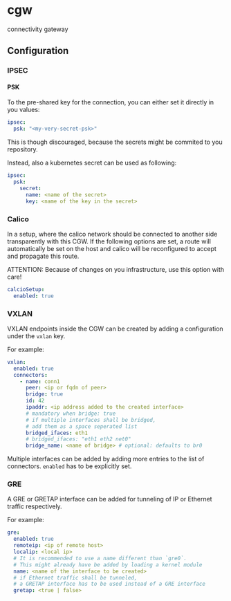 # cgw
connectivity gateway

## Configuration

### IPSEC
#### PSK

To the pre-shared key for the connection, you can either set it directly in you values:

```yaml
ipsec:
  psk: "<my-very-secret-psk>"
```

This is though discouraged, because the secrets might be commited to you repository.

Instead, also a kubernetes secret can be used as following:

```yaml
ipsec:
  psk:
    secret:
      name: <name of the secret>
      key: <name of the key in the secret>
```

### Calico

In a setup, where the calico network should be connected to another side transparently with this CGW.
If the following options are set, a route will automatically be set on the host and calico will be
reconfigured to accept and propagate this route.

ATTENTION: Because of changes on you infrastructure, use this option with care!

```yaml
calcioSetup:
  enabled: true
```

### VXLAN

VXLAN endpoints inside the CGW can be created by adding a configuration under the `vxlan` key.

For example:

```yaml
vxlan:
  enabled: true
  connectors:
    - name: conn1
      peer: <ip or fqdn of peer>
      bridge: true
      id: 42
      ipaddr: <ip address added to the created interface>
      # mandatory when bridge: true
      # if multiple interfaces shall be bridged,
      # add them as a space seperated list
      bridged_ifaces: eth1
      # bridged_ifaces: "eth1 eth2 net0"
      bridge_name: <name of bridge> # optional: defaults to br0      
```

Multiple interfaces can be added by adding more entries to the list of connectors.
`enabled` has to be explicitly set.


### GRE

A GRE or GRETAP interface can be added for tunneling of IP or Ethernet traffic respectively.

For example:

```yaml
gre:
  enabled: true
  remoteip: <ip of remote host>
  localip: <local ip>
  # It is recommended to use a name different than `gre0`.
  # This might already have be added by loading a kernel module
  name: <name of the interface to be created>
  # if Ethernet traffic shall be tunneled,
  # a GRETAP interface has to be used instead of a GRE interface
  gretap: <true | false> 
```
  

